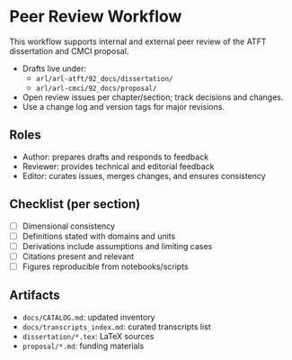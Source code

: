 # Peer Review Workflow

This workflow supports internal and external peer review of the ATFT dissertation and CMCI proposal.

- Drafts live under:
  - `arl/arl-atft/92_docs/dissertation/`
  - `arl/arl-cmci/92_docs/proposal/`
- Open review issues per chapter/section; track decisions and changes.
- Use a change log and version tags for major revisions.

## Roles
- Author: prepares drafts and responds to feedback
- Reviewer: provides technical and editorial feedback
- Editor: curates issues, merges changes, and ensures consistency

## Checklist (per section)
- [ ] Dimensional consistency
- [ ] Definitions stated with domains and units
- [ ] Derivations include assumptions and limiting cases
- [ ] Citations present and relevant
- [ ] Figures reproducible from notebooks/scripts

## Artifacts
- `docs/CATALOG.md`: updated inventory
- `docs/transcripts_index.md`: curated transcripts list
- `dissertation/*.tex`: LaTeX sources
- `proposal/*.md`: funding materials

